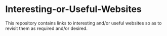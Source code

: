 # Interesting-or-Useful-Websites
This repository contains links to interesting and/or useful websites so as to revisit them as required and/or desired.
